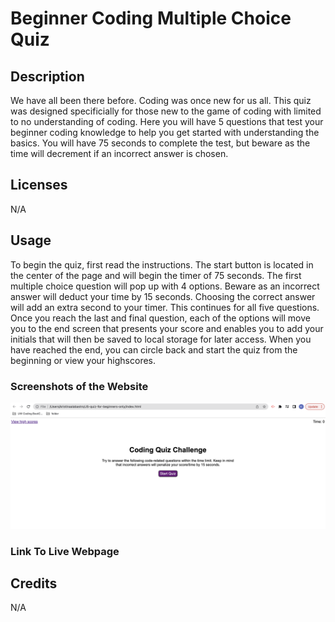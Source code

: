 # Beginner Coding Multiple Choice Quiz

## Description 

We have all been there before. Coding was once new for us all. This quiz was designed specificially for those new to the game of coding with limited to no understanding of coding. Here you will have 5 questions that test your beginner coding knowledge to help you get started with understanding the basics. You will have 75 seconds to complete the test, but beware as the time will decrement if an incorrect answer is chosen. 

## Licenses

N/A

## Usage

To begin the quiz, first read the instructions. The start button is located in the center of the page and will begin the timer of 75 seconds. The first multiple choice question will pop up with 4 options. Beware as an incorrect answer will deduct your time by 15 seconds. Choosing the correct answer will add an extra second to your timer. This continues for all five questions. Once you reach the last and final question, each of the options will move you to the end screen that presents your score and enables you to add your initials that will then be saved to local storage for later access. When you have reached the end, you can circle back and start the quiz from the beginning or view your highscores.

### Screenshots of the Website
![alt text](images/firstpage.png)

### Link To Live Webpage

## Credits
N/A
